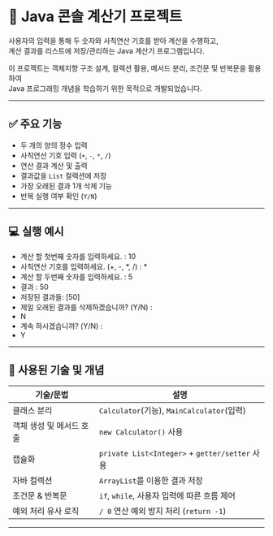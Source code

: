# 🧮 Java 콘솔 계산기 프로젝트

사용자의 입력을 통해 두 숫자와 사칙연산 기호를 받아 계산을 수행하고,  
계산 결과를 리스트에 저장/관리하는 Java 계산기 프로그램입니다.

이 프로젝트는 객체지향 구조 설계, 컬렉션 활용, 메서드 분리, 조건문 및 반복문을 활용하여  
Java 프로그래밍 개념을 학습하기 위한 목적으로 개발되었습니다.

---

## ✅ 주요 기능

- 두 개의 양의 정수 입력
- 사칙연산 기호 입력 (`+`, `-`, `*`, `/`)
- 연산 결과 계산 및 출력
- 결과값을 `List` 컬렉션에 저장
- 가장 오래된 결과 1개 삭제 기능
- 반복 실행 여부 확인 (`Y/N`)

---


## 💻 실행 예시

- 계산 할 첫번째 숫자를 입력하세요. : 10
- 사칙연산 기호를 입력하세요. (+, -, *, /) : *
- 계산 할 두번째 숫자를 입력하세요. : 5
- 결과 : 50
- 저장된 결과들: [50]
- 제일 오래된 결과를 삭제하겠습니까? (Y/N) :
- N
- 계속 하시겠습니까? (Y/N) :
- Y

---

## 🧱 사용된 기술 및 개념

| 기술/문법 | 설명 |
|-----------|------|
| 클래스 분리 | `Calculator`(기능), `MainCalculator`(입력) |
| 객체 생성 및 메서드 호출 | `new Calculator()` 사용 |
| 캡슐화 | `private List<Integer>` + `getter/setter` 사용 |
| 자바 컬렉션 | `ArrayList`를 이용한 결과 저장 |
| 조건문 & 반복문 | `if`, `while`, 사용자 입력에 따른 흐름 제어 |
| 예외 처리 유사 로직 | `/ 0` 연산 예외 방지 처리 (`return -1`) |

---

